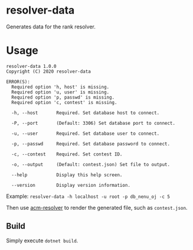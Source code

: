# resolver-data
Generates data for the rank resolver.

# Usage
```
resolver-data 1.0.0
Copyright (C) 2020 resolver-data

ERROR(S):
  Required option 'h, host' is missing.
  Required option 'u, user' is missing.
  Required option 'p, passwd' is missing.
  Required option 'c, contest' is missing.

  -h, --host       Required. Set database host to connect.

  -P, --port       (Default: 3306) Set database port to connect.

  -u, --user       Required. Set database user to connect.

  -p, --passwd     Required. Set database password to connect.

  -c, --contest    Required. Set contest ID.

  -o, --output     (Default: contest.json) Set file to output.

  --help           Display this help screen.

  --version        Display version information.

```
Example: `resolver-data -h localhost -u root -p db_nenu_oj -c 5`

Then use [acm-resolver](https://github.com/lixin-wei/acm-resolver) to render the generated file, such as `contest.json`.

## Build
Simply execute `dotnet build`.
